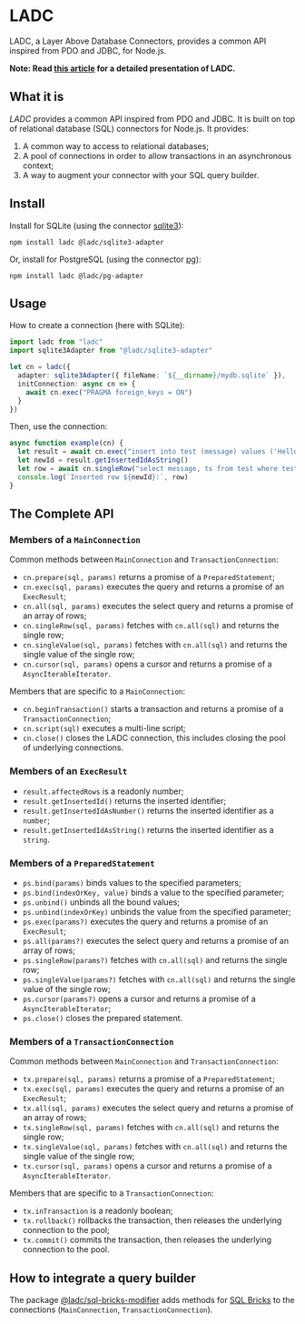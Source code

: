 # LADC

LADC, a Layer Above Database Connectors, provides a common API inspired from PDO and JDBC, for Node.js.

**Note: Read [this article](https://medium.com/@paleo.said/a-layer-above-database-connectors-that-provides-a-common-api-like-pdo-and-jdbc-but-for-node-js-cf7e47666c81) for a detailed presentation of LADC.**

## What it is

_LADC_ provides a common API inspired from PDO and JDBC. It is built on top of relational database (SQL) connectors for Node.js. It provides:

1. A common way to access to relational databases;
1. A pool of connections in order to allow transactions in an asynchronous context;
1. A way to augment your connector with your SQL query builder.

## Install

Install for SQLite (using the connector [sqlite3](https://github.com/mapbox/node-sqlite3)):

```
npm install ladc @ladc/sqlite3-adapter
```

Or, install for PostgreSQL (using the connector [pg](https://github.com/brianc/node-postgres)):

```
npm install ladc @ladc/pg-adapter
```

## Usage

How to create a connection (here with SQLite):

```ts
import ladc from "ladc"
import sqlite3Adapter from "@ladc/sqlite3-adapter"

let cn = ladc({
  adapter: sqlite3Adapter({ fileName: `${__dirname}/mydb.sqlite` }),
  initConnection: async cn => {
    await cn.exec("PRAGMA foreign_keys = ON")
  }
})
```

Then, use the connection:

```ts
async function example(cn) {
  let result = await cn.exec("insert into test (message) values ('Hello, World!')")
  let newId = result.getInsertedIdAsString()
  let row = await cn.singleRow("select message, ts from test where test_id = $1", [newId])
  console.log(`Inserted row ${newId}:`, row)
}
```

## The Complete API

### Members of a `MainConnection`

Common methods between `MainConnection` and `TransactionConnection`:

* `cn.prepare(sql, params)` returns a promise of a `PreparedStatement`;
* `cn.exec(sql, params)` executes the query and returns a promise of an `ExecResult`;
* `cn.all(sql, params)` executes the select query and returns a promise of an array of rows;
* `cn.singleRow(sql, params)` fetches with `cn.all(sql)` and returns the single row;
* `cn.singleValue(sql, params)` fetches with `cn.all(sql)` and returns the single value of the single row;
* `cn.cursor(sql, params)` opens a cursor and returns a promise of a `AsyncIterableIterator`.

Members that are specific to a `MainConnection`:

* `cn.beginTransaction()` starts a transaction and returns a promise of a `TransactionConnection`;
* `cn.script(sql)` executes a multi-line script;
* `cn.close()` closes the LADC connection, this includes closing the pool of underlying connections.

### Members of an `ExecResult`

* `result.affectedRows` is a readonly number;
* `result.getInsertedId()` returns the inserted identifier;
* `result.getInsertedIdAsNumber()` returns the inserted identifier as a `number`;
* `result.getInsertedIdAsString()` returns the inserted identifier as a `string`.

### Members of a `PreparedStatement`

* `ps.bind(params)` binds values to the specified parameters;
* `ps.bind(indexOrKey, value)` binds a value to the specified parameter;
* `ps.unbind()` unbinds all the bound values;
* `ps.unbind(indexOrKey)` unbinds the value from the specified parameter;
* `ps.exec(params?)` executes the query and returns a promise of an `ExecResult`;
* `ps.all(params?)` executes the select query and returns a promise of an array of rows;
* `ps.singleRow(params?)` fetches with `cn.all(sql)` and returns the single row;
* `ps.singleValue(params?)` fetches with `cn.all(sql)` and returns the single value of the single row;
* `ps.cursor(params?)` opens a cursor and returns a promise of a `AsyncIterableIterator`;
* `ps.close()` closes the prepared statement.

### Members of a `TransactionConnection`

Common methods between `MainConnection` and `TransactionConnection`:

* `tx.prepare(sql, params)` returns a promise of a `PreparedStatement`;
* `tx.exec(sql, params)` executes the query and returns a promise of an `ExecResult`;
* `tx.all(sql, params)` executes the select query and returns a promise of an array of rows;
* `tx.singleRow(sql, params)` fetches with `cn.all(sql)` and returns the single row;
* `tx.singleValue(sql, params)` fetches with `cn.all(sql)` and returns the single value of the single row;
* `tx.cursor(sql, params)` opens a cursor and returns a promise of a `AsyncIterableIterator`.

Members that are specific to a `TransactionConnection`:

* `tx.inTransaction` is a readonly boolean;
* `tx.rollback()` rollbacks the transaction, then releases the underlying connection to the pool;
* `tx.commit()` commits the transaction, then releases the underlying connection to the pool.

## How to integrate a query builder

The package [@ladc/sql-bricks-modifier](https://github.com/paleo/ladc-sql-bricks-modifier) adds methods for [SQL Bricks](https://github.com/CSNW/sql-bricks) to the connections (`MainConnection`, `TransactionConnection`).
